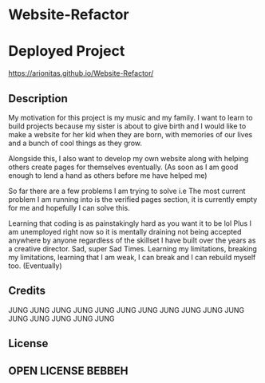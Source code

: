 # Website-Refactor

# Deployed Project

https://arionitas.github.io/Website-Refactor/

## Description


My motivation for this project is my music and my family. I want to learn to build projects because my sister is about to give birth and I would like to make a website for her kid when they are born, with memories of our lives and a bunch of cool things as they grow.

Alongside this, I also want to develop my own website along with helping others create pages for themselves eventually. (As soon as I am good enough to lend a hand as others before me have helped me)

So far there are a few problems I am trying to solve i.e The most current problem I am running into is the verified pages section, it is currently empty for me and hopefully I can solve this.

Learning that coding is as painstakingly hard as you want it to be lol Plus I am unemployed right now so it is mentally draining not being accepted anywhere by anyone regardless of the skillset I have built over the years as a creative director. Sad, super Sad Times. Learning my limitations, breaking my limitations, learning that I am weak, I can break and I can rebuild myself too. (Eventually)


## Credits

JUNG JUNG JUNG JUNG JUNG JUNG JUNG JUNG JUNG JUNG JUNG JUNG JUNG JUNG JUNG JUNG 

## License

OPEN LICENSE BEBBEH
---
